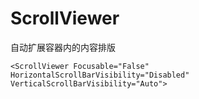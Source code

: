 # ScrollViewer

自动扩展容器内的内容排版

```
<ScrollViewer Focusable="False" HorizontalScrollBarVisibility="Disabled" VerticalScrollBarVisibility="Auto">
```
